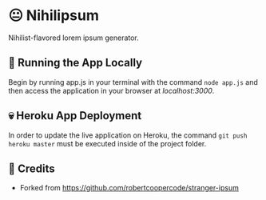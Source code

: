 # :neutral_face: Nihilipsum

Nihilist-flavored lorem ipsum generator.

## :running: Running the App Locally

Begin by running app.js in your terminal with the command `node app.js` and then access the application in your browser at *localhost:3000*.

## :skull: Heroku App Deployment

In order to update the live application on Heroku, the command `git push heroku master` must be executed inside of the project folder.

## :beers: Credits
- Forked from https://github.com/robertcoopercode/stranger-ipsum
